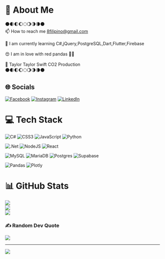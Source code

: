# 💫 About Me
🌑🌒🌓🌔🌕🌖🌗🌘🌑<br>📫 How to reach me 8filipino@gmail.com<br><br>🌱 I am currently learning C#,jQuery,PostgreSQL,Dart,Flutter,Firebase<br><br>😍 I am in love with red pandas 🐼🔥<br><br>💚 <a href="https://www.reddit.com/r/TaylorSwiftJets/" style="text-decoration: none ">Taylor Taylor Swift CO2 Production</a><br>🌑🌒🌓🌔🌕🌖🌗🌘🌑


## 🌐 Socials
[![Facebook](https://img.shields.io/badge/Facebook-%231877F2.svg?logo=Facebook&logoColor=white)](https://facebook.com/ederovec) [![Instagram](https://img.shields.io/badge/Instagram-%23E4405F.svg?logo=Instagram&logoColor=white)](https://instagram.com/_wingscloa) [![LinkedIn](https://img.shields.io/badge/LinkedIn-%230077B5.svg?logo=linkedin&logoColor=white)](https://linkedin.com/in/filip-éder-a846b4310) 

# 💻 Tech Stack
![C#](https://img.shields.io/badge/c%23-%23239120.svg?style=for-the-badge&logo=csharp&logoColor=white) ![CSS3](https://img.shields.io/badge/css3-%231572B6.svg?style=for-the-badge&logo=css3&logoColor=white) ![JavaScript](https://img.shields.io/badge/javascript-%23323330.svg?style=for-the-badge&logo=javascript&logoColor=%23F7DF1E) ![Python](https://img.shields.io/badge/python-3670A0?style=for-the-badge&logo=python&logoColor=ffdd54)

![.Net](https://img.shields.io/badge/.NET-5C2D91?style=for-the-badge&logo=.net&logoColor=white) ![NodeJS](https://img.shields.io/badge/node.js-6DA55F?style=for-the-badge&logo=node.js&logoColor=white) ![React](https://img.shields.io/badge/react-%2320232a.svg?style=for-the-badge&logo=react&logoColor=%2361DAFB) 

![MySQL](https://img.shields.io/badge/mysql-4479A1.svg?style=for-the-badge&logo=mysql&logoColor=white) ![MariaDB](https://img.shields.io/badge/MariaDB-003545?style=for-the-badge&logo=mariadb&logoColor=white) ![Postgres](https://img.shields.io/badge/postgres-%23316192.svg?style=for-the-badge&logo=postgresql&logoColor=white) ![Supabase](https://img.shields.io/badge/Supabase-3ECF8E?style=for-the-badge&logo=supabase&logoColor=white) 

![Pandas](https://img.shields.io/badge/pandas-%23150458.svg?style=for-the-badge&logo=pandas&logoColor=white) ![Plotly](https://img.shields.io/badge/Plotly-%233F4F75.svg?style=for-the-badge&logo=plotly&logoColor=white)
# 📊 GitHub Stats
![](https://github-readme-stats.vercel.app/api?username=Wingscloa&theme=dark&hide_border=false&include_all_commits=false&count_private=false)<br/>
![](https://github-readme-streak-stats.herokuapp.com/?user=Wingscloa&theme=dark&hide_border=false)<br/>
![](https://github-readme-stats.vercel.app/api/top-langs/?username=Wingscloa&theme=dark&hide_border=false&include_all_commits=false&count_private=false&layout=compact)

### ✍️ Random Dev Quote
![](https://quotes-github-readme.vercel.app/api?type=horizontal&theme=radical)

---
[![](https://visitcount.itsvg.in/api?id=Wingscloa&icon=9&color=7)](https://visitcount.itsvg.in)

<!-- Proudly created with GPRM ( https://gprm.itsvg.in ) -->
